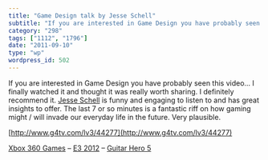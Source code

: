```yaml
---
title: "Game Design talk by Jesse Schell"
subtitle: "If you are interested in Game Design you have probably seen this video… I finally watched it and tho..."
category: "298"
tags: ["1112", "1796"]
date: "2011-09-10"
type: "wp"
wordpress_id: 502
---
```

If you are interested in Game Design you have probably seen this video… I finally watched it and thought it was really worth sharing. I definitely recommend it. [Jesse Schell](http://www.schellgames.com/) is funny and engaging to listen to and has great insights to offer. The last 7 or so minutes is a fantastic riff on how gaming might / will invade our everyday life in the future. Very plausible.

[http://www.g4tv.com/lv3/44277](http://www.g4tv.com/lv3/44277)

[Xbox 360 Games](http://www.g4tv.com/games/xbox-360/index) – [E3 2012](http://www.g4tv.com/e3-2012/) – [Guitar Hero 5](http://www.g4tv.com/games/ps3/61899/guitar-hero-5)